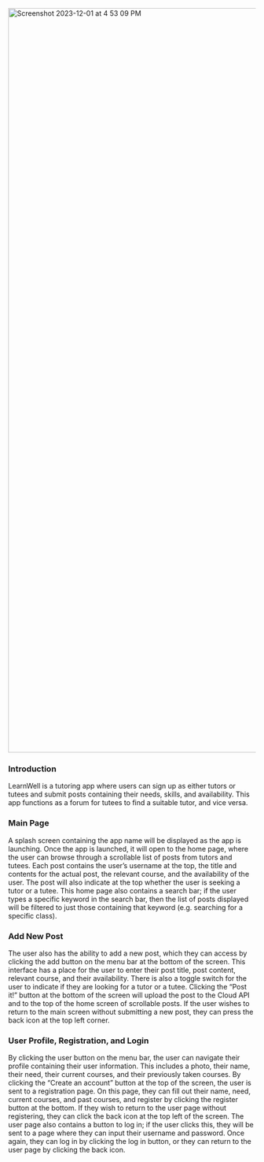 
<img width="1512" alt="Screenshot 2023-12-01 at 4 53 09 PM" src="https://github.com/oliviaxjiang/LearnWell-Frontend-Android/assets/149902487/b066c27f-8dd4-47e3-9755-c117efa7ab2e">

### Introduction

LearnWell is a tutoring app where users can sign up as either tutors or tutees and submit posts containing their needs, skills, and availability. This app functions as a forum for tutees to find a suitable tutor, and vice versa.

### Main Page

A splash screen containing the app name will be displayed as the app is launching. Once the app is launched, it will open to the home page, where the user can browse through a scrollable list of posts from tutors and tutees. Each post contains the user’s username at the top, the title and contents for the actual post, the relevant course, and the availability of the user. The post will also indicate at the top whether the user is seeking a tutor or a tutee. This home page also contains a search bar; if the user types a specific keyword in the search bar, then the list of posts displayed will be filtered to just those containing that keyword (e.g. searching for a specific class).

### Add New Post

The user also has the ability to add a new post, which they can access by clicking the add button on the menu bar at the bottom of the screen. This interface has a place for the user to enter their post title, post content, relevant course, and their availability. There is also a toggle switch for the user to indicate if they are looking for a tutor or a tutee. Clicking the “Post it!” button at the bottom of the screen will upload the post to the Cloud API and to the top of the home screen of scrollable posts. If the user wishes to return to the main screen without submitting a new post, they can press the back icon at the top left corner.

### User Profile, Registration, and Login

By clicking the user button on the menu bar, the user can navigate their profile containing their user information. This includes a photo, their name, their need, their current courses, and their previously taken courses. By clicking the “Create an account” button at the top of the screen, the user is sent to a registration page. On this page, they can fill out their name, need, current courses, and past courses, and register by clicking the register button at the bottom. If they wish to return to the user page without registering, they can click the back icon at the top left of the screen. The user page also contains a button to log in; if the user clicks this, they will be sent to a page where they can input their username and password. Once again, they can log in by clicking the log in button, or they can return to the user page by clicking the back icon.
